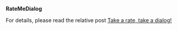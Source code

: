 <strong>RateMeDialog</strong>

  For details, please read the relative post <a href=http://malubu.wordpress.com/2012/07/10/take-a-rate-take-a-dialog/>Take a rate, take a dialog!</a>
